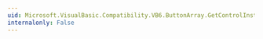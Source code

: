 ```yaml
---
uid: Microsoft.VisualBasic.Compatibility.VB6.ButtonArray.GetControlInstanceType
internalonly: False
---
```

